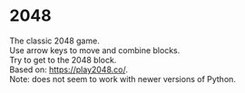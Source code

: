 # 2048
The classic 2048 game. <br>
Use arrow keys to move and combine blocks. <br>
Try to get to the 2048 block. <br>
Based on: https://play2048.co/. <br>
Note: does not seem to work with newer versions of Python.
